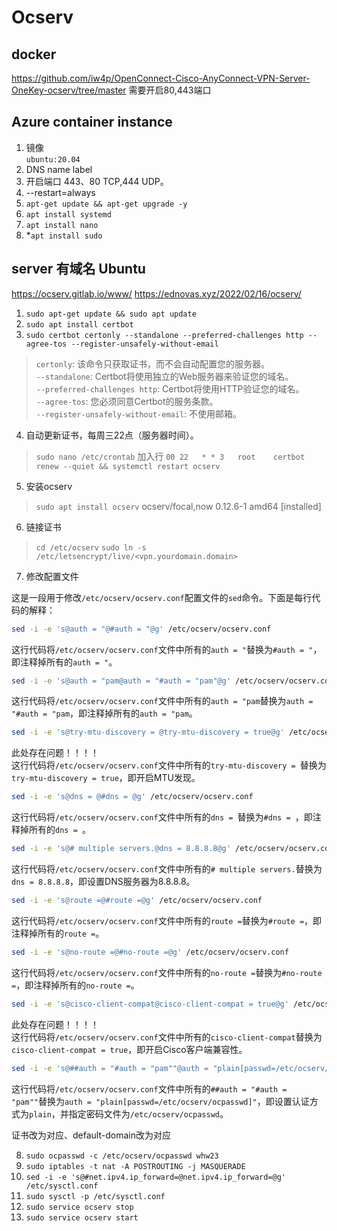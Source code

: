 # Ocserv
## docker
https://github.com/iw4p/OpenConnect-Cisco-AnyConnect-VPN-Server-OneKey-ocserv/tree/master
需要开启80,443端口

## Azure container instance
1. 镜像\
```ubuntu:20.04```
2. DNS name label
3. 开启端口 443、80 TCP,444 UDP。
4. --restart=always
5. `apt-get update && apt-get upgrade -y`
6. `apt install systemd`
7. `apt install nano`
8. *`apt install sudo`

## server 有域名 Ubuntu
https://ocserv.gitlab.io/www/
https://ednovas.xyz/2022/02/16/ocserv/

1. `sudo apt-get update && sudo apt update`
2. `sudo apt install certbot`
3. `sudo certbot certonly --standalone --preferred-challenges http --agree-tos --register-unsafely-without-email` 
> `certonly`: 该命令只获取证书，而不会自动配置您的服务器。\
> `--standalone`: Certbot将使用独立的Web服务器来验证您的域名。\
> `--preferred-challenges http`: Certbot将使用HTTP验证您的域名。\
> `--agree-tos`: 您必须同意Certbot的服务条款。\
> `--register-unsafely-without-email`: 不使用邮箱。
4. 自动更新证书，每周三22点（服务器时间）。
> `sudo nano /etc/crontab` 加入行
> `00 22   * * 3   root    certbot renew --quiet && systemctl restart ocserv`
5. 安装ocserv
> `sudo apt install ocserv` ocserv/focal,now 0.12.6-1 amd64 [installed]
6. 链接证书
> `cd /etc/ocserv`
> `sudo ln -s /etc/letsencrypt/live/<vpn.yourdomain.domain>`
7. 修改配置文件

这是一段用于修改`/etc/ocserv/ocserv.conf`配置文件的`sed`命令。下面是每行代码的解释：

```bash
sed -i -e 's@auth = "@#auth = "@g' /etc/ocserv/ocserv.conf
```
这行代码将`/etc/ocserv/ocserv.conf`文件中所有的`auth = "`替换为`#auth = "`，即注释掉所有的`auth = "`。

```bash
sed -i -e 's@auth = "pam@auth = "#auth = "pam"@g' /etc/ocserv/ocserv.conf
```
这行代码将`/etc/ocserv/ocserv.conf`文件中所有的`auth = "pam`替换为`auth = "#auth = "pam`，即注释掉所有的`auth = "pam`。

```bash
sed -i -e 's@try-mtu-discovery = @try-mtu-discovery = true@g' /etc/ocserv/ocserv.conf
```
此处存在问题！！！！\
这行代码将`/etc/ocserv/ocserv.conf`文件中所有的`try-mtu-discovery = `替换为`try-mtu-discovery = true`，即开启MTU发现。

```bash
sed -i -e 's@dns = @#dns = @g' /etc/ocserv/ocserv.conf
```
这行代码将`/etc/ocserv/ocserv.conf`文件中所有的`dns = `替换为`#dns = `，即注释掉所有的`dns = `。

```bash
sed -i -e 's@# multiple servers.@dns = 8.8.8.8@g' /etc/ocserv/ocserv.conf
```
这行代码将`/etc/ocserv/ocserv.conf`文件中所有的`# multiple servers.`替换为`dns = 8.8.8.8`，即设置DNS服务器为8.8.8.8。

```bash
sed -i -e 's@route =@#route =@g' /etc/ocserv/ocserv.conf
```
这行代码将`/etc/ocserv/ocserv.conf`文件中所有的`route =`替换为`#route =`，即注释掉所有的`route =`。

```bash
sed -i -e 's@no-route =@#no-route =@g' /etc/ocserv/ocserv.conf
```
这行代码将`/etc/ocserv/ocserv.conf`文件中所有的`no-route =`替换为`#no-route =`，即注释掉所有的`no-route =`。

```bash
sed -i -e 's@cisco-client-compat@cisco-client-compat = true@g' /etc/ocserv/ocserv.conf
```
此处存在问题！！！！\
这行代码将`/etc/ocserv/ocserv.conf`文件中所有的`cisco-client-compat`替换为`cisco-client-compat = true`，即开启Cisco客户端兼容性。

```bash
sed -i -e 's@##auth = "#auth = "pam""@auth = "plain[passwd=/etc/ocserv/ocpasswd]"@g' /etc/ocserv/ocserv.conf
```
这行代码将`/etc/ocserv/ocserv.conf`文件中所有的`##auth = "#auth = "pam""`替换为`auth = "plain[passwd=/etc/ocserv/ocpasswd]"`，即设置认证方式为`plain`，并指定密码文件为`/etc/ocserv/ocpasswd`。

证书改为对应、default-domain改为对应

8. `sudo ocpasswd -c /etc/ocserv/ocpasswd whw23`
9. `sudo iptables -t nat -A POSTROUTING -j MASQUERADE`
10. `sed -i -e 's@#net.ipv4.ip_forward=@net.ipv4.ip_forward=@g' /etc/sysctl.conf`
11. `sudo sysctl -p /etc/sysctl.conf`
12. `sudo service ocserv stop`
13. `sudo service ocserv start`

